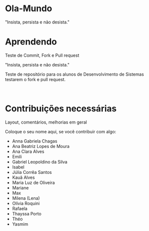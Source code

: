 # Ola-Mundo
"Insista, persista e não desista."

# Aprendendo
Teste de Commit, Fork e Pull request

"Insista, persista e não desista."

  Teste de repositório para os alunos de Desenvolvimento de Sistemas testarem o fork e pull request.

  <br>
  <h1>Contribuições necessárias</h1>


  Layout, comentários, melhorias em geral

Coloque o seu nome aqui, se você contribuir com algo:
- Anna Gabriela Chagas
- Ana Beatriz Lopes de Moura
- Ana Clara Alves
- Emili
- Gabriel Leopoldino da Silva
- Isabel
- Júlia Corrêa Santos 
- Kauã Alves
- Maria Luz de Oliveira
- Mariane
- Max
- Milena (Lena)
- Olívia Roquini
- Rafaela
- Thayssa Porto 
- Théo 
- Yasmim 
